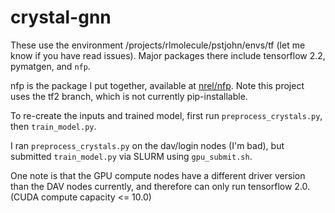 # crystal-gnn

These use the environment /projects/rlmolecule/pstjohn/envs/tf (let me know if you have read issues).
Major packages there include tensorflow 2.2, pymatgen, and `nfp`.

nfp is the package I put together, available at [nrel/nfp](https://github.com/nrel/nfp). Note this project uses the tf2 branch, which is not currently pip-installable. 

To re-create the inputs and trained model, first run `preprocess_crystals.py`, then `train_model.py`.

I ran `preprocess_crystals.py` on the dav/login nodes (I'm bad), but submitted `train_model.py` via SLURM using `gpu_submit.sh`.

One note is that the GPU compute nodes have a different driver version than the DAV nodes currently, and therefore can only run tensorflow 2.0. (CUDA compute capacity <= 10.0)
